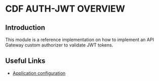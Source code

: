 # CDF AUTH-JWT OVERVIEW

## Introduction

This module is a reference implementation on how to implement an API Gateway custom authorizer to validate JWT tokens.

## Useful Links

- [Application configuration](docs/configuration.md)
